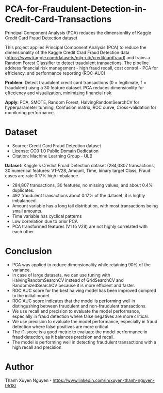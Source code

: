 # PCA-for-Fraudulent-Detection-in-Credit-Card-Transactions
Principal Component Analysis (PCA) reduces the dimensionlity of Kaggle Credit Card Fraud Detection dataset.

This project applies Principal Component Analysis (PCA) to reduce the dimensionality of the Kaggle Credit Crad Fraud Detection data (https://www.kaggle.com/datasets/mlg-ulb/creditcardfraud) and trains a Random Forest Classifier to detect traudulent transactions.
The pipeline address financial risk management - high fraud recall, cost control - PCA for efficiency, and performance reporting (ROC-AUC)

**Problem**: Detect traudulent credit card transactions (0 = legitimate, 1 = fraudulent) uisng a 30 feature dataset. PCA reduces dimensionlity for effeciency and visualization, minimizing financial risk.

**Apply**: PCA, SMOTE, Random Forest, HalvingRandomSearchCV for hyperparameter tunning, Confusion matrix, ROC curve, Cross-validation for monitoring performance.

# Dataset
- Source: Credit Card Fraud Detection dataset[](https://www.kaggle.com/datasets/mlg-ulb/creditcardfraud)
- License: CC0 1.0 Public Domain Dedication
- Citation: Machine Learning Group - ULB

**Dataset**: Kaggle's Credict Fruad Detection dataset (284,0807 transactions, 30 numerical features: V1-V28, Amount, Time, binary target Class, Fraud cases are rate 0.17% high imbalance.

- 284,807 transactions, 30 features, no missing values, and about 0.4% duplicates.
- 492 fraudulent transactions about 0.17% of the dataset, it is highly imbalanced.
- Amount variable has a long tail distribution, with most transactions being small amounts. 
- Time variable has cyclical patterns
- Low correlation due to prior PCA
- PCA transformed features (V1 to V28) are not highly correlated with each other


# Conclusion
- PCA was applied to reduce dimensionality while retaining 90% of the variance.
- In case of large datasets, we can use tuning with HalvingRandomSearchCV instead of GridSearchCV and RandomizedSearchCV because it is more efficient and faster.
- ROC AUC score for the best halving model has been improved compred to the initial model.
- ROC AUC score indicates that the model is performing well in distingushing between fraudulent and non-fraudulent transactions.
- We use recall and precision to evaluate the model performance, especially in fraud detection where false negatives are more critical.
- We use precision to evaluate the model performance, especially in fraud detection where false positives are more critical.
- The f1-score is a good metric to evaluate the model performance in fraud detection, as it balances precision and recall.
- The model is performing well in detecting fraudulent transactions with a high recall and precision.

# Author
Thanh Xuyen Nguyen - https://www.linkedin.com/in/xuyen-thanh-nguyen-0518/

